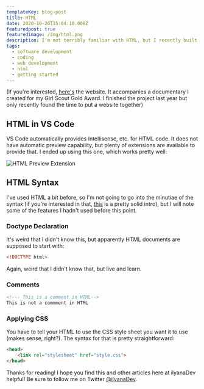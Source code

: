 ```yaml
---
templateKey: blog-post
title: HTML
date: 2020-10-26T15:04:10.000Z
featuredpost: true
featuredimage: /img/html.png
description: I'm not terribly familiar with HTML, but I recently built a website from scratch using HTML and CSS. The following is what I learned.
tags:
  - software development
  - coding
  - web development
  - html
  - getting started
---
```


(If you're interested, [here's](https://upanddowntheyears.com/) the website. It accompanies a documentary I created for my Girl Scout Gold Award. I finished the project last year but only recently found the time to put a website together)

## HTML in VS Code

VS Code automatically provides Intellisense, etc. for HTML code. It does not have automatic preview capability, but plenty of extensions are available to provide that. I ended up using this one, which works pretty well:

![HTML Preview Extension](/img/html-preview-extension.png "Extension")

## HTML Syntax

I've used HTML a bit before, so I'm not going to go into the minutiae of the syntax (if you're interested in that, [this](https://www.w3schools.com/html/html_intro.asp) is a pretty solid intro), but I will note some of the features I hadn't used before this point.

### Doctype Declaration

It's weird that I didn't know this, but apparently HTML documents are supposed to start with:

```html
<!DOCTYPE html>
```

Again, weird that I didn't know that, but live and learn.

### Comments

```html
<!--- This is a comment in HTML-->
This is not a commment in HTML
```

### Applying CSS

You have to tell your HTML to use the CSS style sheet you want it to use (makes sense, right?). The syntax for that is pretty straightforward:

```html
<head>
    <link rel="stylesheet" href="style.css">
</head>
```

Thanks for reading! I hope you find this and other articles here at ilyanaDev helpful! Be sure to follow me on Twitter [@ilyanaDev](https://twitter.com/ilyanaDev).
